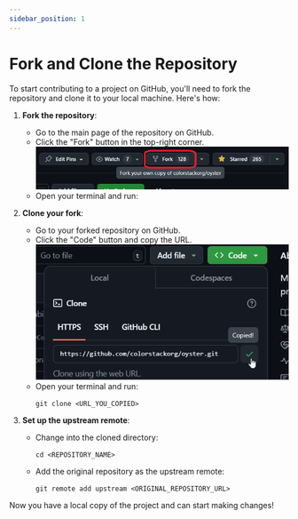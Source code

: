 ```yaml
---
sidebar_position: 1
---
```


# Fork and Clone the Repository

To start contributing to a project on GitHub, you'll need to fork the repository and clone it to your local machine. Here's how:

1. **Fork the repository**:

   - Go to the main page of the repository on GitHub.
   - Click the "Fork" button in the top-right corner.
     ![fork button](/img/fork-button.png)
   - Open your terminal and run:

2. **Clone your fork**:

   - Go to your forked repository on GitHub.
   - Click the "Code" button and copy the URL.
     ![fork button](/img/code-button.gif)
   - Open your terminal and run:
     ```
     git clone <URL_YOU_COPIED>
     ```

3. **Set up the upstream remote**:
   - Change into the cloned directory:
     ```
     cd <REPOSITORY_NAME>
     ```
   - Add the original repository as the upstream remote:
     ```
     git remote add upstream <ORIGINAL_REPOSITORY_URL>
     ```

Now you have a local copy of the project and can start making changes!
